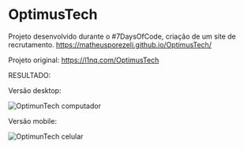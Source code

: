 # OptimusTech
Projeto desenvolvido durante o  #7DaysOfCode, criação de um site de recrutamento.
https://matheusporezeli.github.io/OptimusTech/

Projeto original: https://l1nq.com/OptimusTech

RESULTADO:

Versão desktop:

![OptimunTech computador](https://user-images.githubusercontent.com/112051389/200827456-c3d4ed30-f9ab-4b4e-a21f-7d8e20c6ba2e.gif)
 
 
Versão mobile:

![OptimunTech celular](https://user-images.githubusercontent.com/112051389/200827534-2c4fcbd8-6d7d-4f9c-adfc-e668a0180262.gif)
